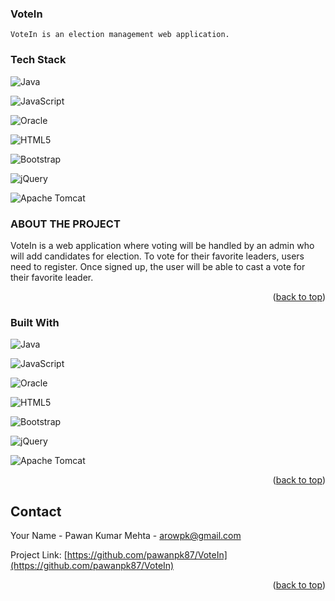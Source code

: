 ### VoteIn
```
VoteIn is an election management web application.
```
###  Tech Stack
![Java](https://img.shields.io/badge/java-%23ED8B00.svg?style=for-the-badge&logo=java&logoColor=white)

![JavaScript](https://img.shields.io/badge/javascript-%23323330.svg?style=for-the-badge&logo=javascript&logoColor=%23F7DF1E)

![Oracle](https://img.shields.io/badge/Oracle-F80000?style=for-the-badge&logo=oracle&logoColor=white)

![HTML5](https://img.shields.io/badge/html5-%23E34F26.svg?style=for-the-badge&logo=html5&logoColor=white)

![Bootstrap](https://img.shields.io/badge/bootstrap-%23563D7C.svg?style=for-the-badge&logo=bootstrap&logoColor=white)

![jQuery](https://img.shields.io/badge/jquery-%230769AD.svg?style=for-the-badge&logo=jquery&logoColor=white)

![Apache Tomcat](https://img.shields.io/badge/apache%20tomcat-%23F8DC75.svg?style=for-the-badge&logo=apache-tomcat&logoColor=black)




### ABOUT THE PROJECT
VoteIn is a web application where voting will be handled by an admin who will add candidates for election. To vote for their favorite leaders, users need to register. Once signed up, the user will be able to cast a vote for their favorite leader.

<p align="right">(<a href="#readme-top">back to top</a>)</p>



### Built With

![Java](https://img.shields.io/badge/java-%23ED8B00.svg?style=for-the-badge&logo=java&logoColor=white)

![JavaScript](https://img.shields.io/badge/javascript-%23323330.svg?style=for-the-badge&logo=javascript&logoColor=%23F7DF1E)

![Oracle](https://img.shields.io/badge/Oracle-F80000?style=for-the-badge&logo=oracle&logoColor=white)

![HTML5](https://img.shields.io/badge/html5-%23E34F26.svg?style=for-the-badge&logo=html5&logoColor=white)

![Bootstrap](https://img.shields.io/badge/bootstrap-%23563D7C.svg?style=for-the-badge&logo=bootstrap&logoColor=white)

![jQuery](https://img.shields.io/badge/jquery-%230769AD.svg?style=for-the-badge&logo=jquery&logoColor=white)

![Apache Tomcat](https://img.shields.io/badge/apache%20tomcat-%23F8DC75.svg?style=for-the-badge&logo=apache-tomcat&logoColor=black)

<p align="right">(<a href="#readme-top">back to top</a>)</p>



<!-- CONTACT -->
## Contact

Your Name - Pawan Kumar Mehta - arowpk@gmail.com

Project Link: [https://github.com/pawanpk87/VoteIn](https://github.com/pawanpk87/VoteIn)

<p align="right">(<a href="#readme-top">back to top</a>)</p>
